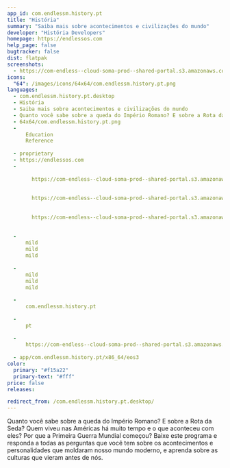 ```yaml
---
app_id: com.endlessm.history.pt
title: "História"
summary: "Saiba mais sobre acontecimentos e civilizações do mundo"
developer: "História Developers"
homepage: https://endlessos.com
help_page: false
bugtracker: false
dist: flatpak
screenshots:
  - https://com-endless--cloud-soma-prod--shared-portal.s3.amazonaws.com/apps.275.screenshots.0a839a16-1736-4d62-8f44-bbc133c5d0f3_201810231939782020.png
icons:
  "64": /images/icons/64x64/com.endlessm.history.pt.png
languages:
  - com.endlessm.history.pt.desktop
  - História
  - Saiba mais sobre acontecimentos e civilizações do mundo
  - Quanto você sabe sobre a queda do Império Romano? E sobre a Rota da Seda? Quem viveu nas Américas há muito tempo e o que aconteceu com eles? Por que a Primeira Guerra Mundial começou? Baixe este programa e responda  a todas as perguntas que você tem sobre os acontecimentos e personalidades que moldaram nosso mundo moderno, e aprenda sobre as culturas que vieram antes de nós.
  - 64x64/com.endlessm.history.pt.png
  - 
      Education
      Reference
    
  - proprietary
  - https://endlessos.com
  - 
      
        https://com-endless--cloud-soma-prod--shared-portal.s3.amazonaws.com/apps.275.screenshots.0a839a16-1736-4d62-8f44-bbc133c5d0f3_201810231939782020.png
      
      
        https://com-endless--cloud-soma-prod--shared-portal.s3.amazonaws.com/apps.275.screenshots.8e37bc58-577a-466e-9c65-16cab1cfee07_201810231939782020.png
      
      
        https://com-endless--cloud-soma-prod--shared-portal.s3.amazonaws.com/apps.275.screenshots.01a53f0e-ca44-4065-b57b-20e7b099b5cc_201810231939782020.png
      
    
  - 
      mild
      mild
      mild
    
  - 
      mild
      mild
      mild
    
  - 
      com.endlessm.history.pt
    
  - 
      pt
    
  - 
      https://com-endless--cloud-soma-prod--shared-portal.s3.amazonaws.com/app.1252.appCenterThumbnail.0cae676c-6a38-4228-87df-46685d15b0b0_201810231939331515.jpg
    
  - app/com.endlessm.history.pt/x86_64/eos3
color:
  primary: "#f15a22"
  primary-text: "#fff"
price: false
releases:

redirect_from: /com.endlessm.history.pt.desktop/
---
```


<p>Quanto você sabe sobre a queda do Império Romano? E sobre a Rota da Seda? Quem viveu nas Américas há muito tempo e o que aconteceu com eles? Por que a Primeira Guerra Mundial começou? Baixe este programa e responda  a todas as perguntas que você tem sobre os acontecimentos e personalidades que moldaram nosso mundo moderno, e aprenda sobre as culturas que vieram antes de nós.</p>